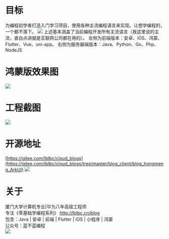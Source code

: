 # 目标
为编程初学者打造入门学习项目，使用各种主流编程语言来实现。让想学编程的，一个都不落下。
![](https://img-blog.csdnimg.cn/faea1470ad3b4e8eba3b093d261d637d.png)
上述基本涵盖了当前编程开发所有主流语言（我这里说的主流，直白点讲就是互联网公司都在用的）。
左侧为前端版本：安卓、iOS、鸿蒙、Flutter、Vue、uni-app。
右侧为服务器端版本：Java、Python、Go、Php、NodeJS
# 鸿蒙版效果图
![](https://img-blog.csdnimg.cn/c0dc7617ca494feeb171b7adc9ec58f3.png)
# 工程截图
![](https://img-blog.csdnimg.cn/dd6f46ac2b6a4f8f9e7a2e63aa954625.png)

# 开源地址
[https://gitee.com/lblbc/cloud_blogs](https://gitee.com/lblbc/cloud_blogs/tree/master/blog_client/blog_hongmeng_ArkUI)
![](https://img-blog.csdnimg.cn/044f3be6f2de4eca9c1e50bb58d895d5.png)
# 关于
厦门大学计算机专业|华为八年高级工程师     
专注《零基础学编程系列》  http://lblbc.cn/blog  
包含：Java | 安卓 | 前端 | Flutter | iOS | 小程序 | 鸿蒙  
公众号：蓝不蓝编程  
![](https://img-blog.csdnimg.cn/0decd2ac1deb41a6b8d5f0624f41b70b.png)